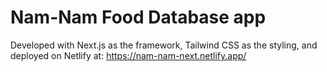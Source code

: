 # Nam-Nam Food Database app

Developed with Next.js as the framework, Tailwind CSS as the styling, and deployed on Netlify at: https://nam-nam-next.netlify.app/
